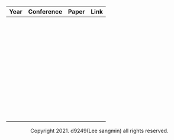 |Year|Conference|Paper|Link|
|--|--|---|---|
||            |       |      |
|      |            |       |      |
|      |            |       |      |
|      |            |       |      |
|      |            |       |      |
|      |            |       |      |
|      |            |       |      |
|      |            |       |      |
|      |            |       |      |
|      |            |       |      |
|      |            |       |      |
|      |            |       |      |
|      |            |       |      |
|      |            |       |      |
|      |            |       |      |
|      |            |       |      |
|      |            |       |      |
|      |            |       |      |
|      |            |       |      |
|      |            |       |      |
|      |            |       |      |
|      |            |       |      |
|      |            |       |      |
|      |            |       |      |
|      |            |       |      |
|      |            |       |      |
|      |            |       |      |
|      |            |       |      |
|      |            |       |      |
|      |            |       |      |
|      |            |       |      |
|      |            |       |      |
|      |            |       |      |
|      |            |       |      |
|      |            |       |      |
|      |            |       |      |
|      |            |       |      |
|      |            |       |      |
|      |            |       |      |
|      |            |       |      |
|      |            |       |      |
|      |            |       |      |
|      |            |       |      |
|      |            |       |      |
|      |            |       |      |
|      |            |       |      |
|      |            |       |      |

<div align="center">
  Copyright 2021. d9249(Lee sangmin) all rights reserved.
</div>
